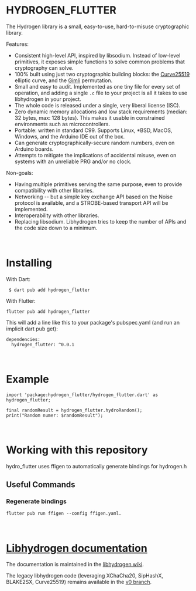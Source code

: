 
# HYDROGEN_FLUTTER

The Hydrogen library is a small, easy-to-use, hard-to-misuse cryptographic library.

Features:
- Consistent high-level API, inspired by libsodium. Instead of low-level primitives, it exposes simple functions to solve common problems that cryptography can solve.
- 100% built using just two cryptographic building blocks: the [Curve25519](https://cr.yp.to/ecdh.html) elliptic curve, and the [Gimli](https://csrc.nist.gov/CSRC/media/Projects/Lightweight-Cryptography/documents/round-1/spec-doc/gimli-spec.pdf) permutation.
- Small and easy to audit. Implemented as one tiny file for every set of operation, and adding a single `.c` file to your project is all it takes to use libhydrogen in your project.
- The whole code is released under a single, very liberal license (ISC).
- Zero dynamic memory allocations and low stack requirements (median: 32 bytes, max: 128 bytes). This makes it usable in constrained environments such as microcontrollers.
- Portable: written in standard C99. Supports Linux, *BSD, MacOS, Windows, and the Arduino IDE out of the box.
- Can generate cryptographically-secure random numbers, even on Arduino boards.
- Attempts to mitigate the implications of accidental misuse, even on systems with an unreliable PRG and/or no clock.

Non-goals:
- Having multiple primitives serving the same purpose, even to provide compatibility with other libraries.
- Networking -- but a simple key exchange API based on the Noise protocol is available, and a STROBE-based transport API will be implemented.
- Interoperability with other libraries.
- Replacing libsodium. Libhydrogen tries to keep the number of APIs and the code size down to a minimum.


<br>

# Installing

With Dart:

``````
 $ dart pub add hydrogen_flutter
``````

With Flutter:

``````
flutter pub add hydrogen_flutter
``````

This will add a line like this to your package's pubspec.yaml (and run an implicit dart pub get):

``````
dependencies:
  hydrogen_flutter: ^0.0.1
``````

<br>

# Example

``````
import 'package:hydrogen_flutter/hydrogen_flutter.dart' as hydrogen_flutter;

final randomResult = hydrogen_flutter.hydroRandom();
print("Random numer: $randomResult");

``````

<br>

# Working with this repository

hydro_flutter uses ffigen to automatically generate bindings for hydrogen.h

## Useful Commands

### Regenerate bindings
```
flutter pub run ffigen --config ffigen.yaml.
```


<br>

# [Libhydrogen documentation](https://github.com/jedisct1/libhydrogen/wiki)

The documentation is maintained in the [libhydrogen wiki](https://github.com/jedisct1/libhydrogen/wiki).

The legacy libhydrogen code (leveraging XChaCha20, SipHashX, BLAKE2SX, Curve25519) remains available in the [v0 branch](https://github.com/jedisct1/libhydrogen/tree/v0).

